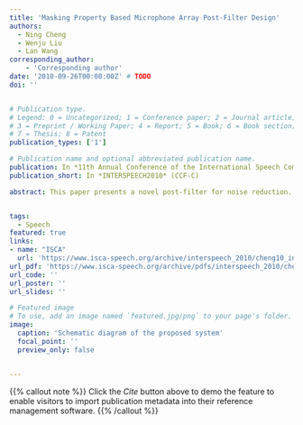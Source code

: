 ```yaml
---
title: 'Masking Property Based Microphone Array Post-Filter Design'
authors:
  - Ning Cheng
  - Wenju Liu
  - Lan Wang
corresponding_author:
    - 'Corresponding author'
date: '2010-09-26T00:00:00Z' # TODO
doi: ''


# Publication type.
# Legend: 0 = Uncategorized; 1 = Conference paper; 2 = Journal article;
# 3 = Preprint / Working Paper; 4 = Report; 5 = Book; 6 = Book section;
# 7 = Thesis; 8 = Patent
publication_types: ['1']

# Publication name and optional abbreviated publication name.
publication: In *11th Annual Conference of the International Speech Communication Association*
publication_short: In *INTERSPEECH2010* (CCF-C)

abstract: This paper presents a novel post-filter for noise reduction. A subspace based noise estimation method is developed with the use of multiple statistical distributions to model the speech and noise. The signal-plus-noise subspace dimension is determined by maximizing the target speech presence probability in noisy frames, so as to estimate the noise power spectrum for post-filter design. Then, masking property is incorporated in the post-filter technique for residual noise shaping. Experimental results show that the proposed scheme outperforms the baseline systems in terms of various quality measurements of the enhanced speech.


tags:
  - Speech
featured: true
links:
- name: "ISCA"
  url: 'https://www.isca-speech.org/archive/interspeech_2010/cheng10_interspeech.html'
url_pdf: 'https://www.isca-speech.org/archive/pdfs/interspeech_2010/cheng10_interspeech.pdf'
url_code: ''
url_poster: ''
url_slides: ''

# Featured image
# To use, add an image named `featured.jpg/png` to your page's folder.
image:
  caption: 'Schematic diagram of the proposed system'
  focal_point: ''
  preview_only: false


---
```


{{% callout note %}}
Click the _Cite_ button above to demo the feature to enable visitors to import publication metadata into their reference management software.
{{% /callout %}}

